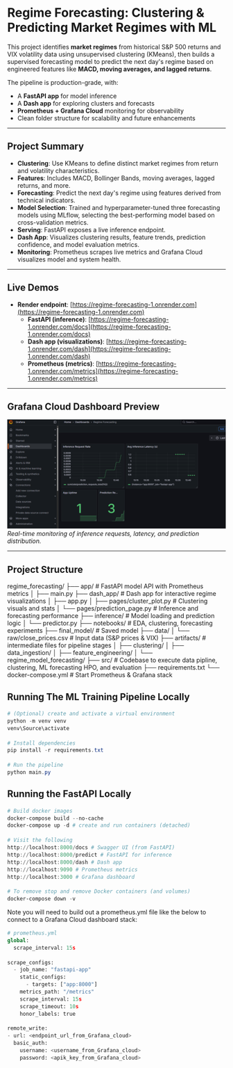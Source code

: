 # Regime Forecasting: Clustering & Predicting Market Regimes with ML

This project identifies **market regimes** from historical S&P 500 returns and VIX volatility data using unsupervised clustering (KMeans), then builds a supervised forecasting model to predict the next day's regime based on engineered features like **MACD, moving averages, and lagged returns**.

The pipeline is production-grade, with:
- A **FastAPI app** for model inference
- A **Dash app** for exploring clusters and forecasts
- **Prometheus + Grafana Cloud** monitoring for observability
- Clean folder structure for scalability and future enhancements

---

## Project Summary

- **Clustering**: Use KMeans to define distinct market regimes from return and volatility characteristics.
- **Features**: Includes MACD, Bollinger Bands, moving averages, lagged returns, and more.
- **Forecasting**: Predict the next day's regime using features derived from technical indicators.
- **Model Selection**: Trained and hyperparameter-tuned three forecasting models using MLflow, selecting the best-performing model based on cross-validation metrics.
- **Serving**: FastAPI exposes a live inference endpoint.
- **Dash App**: Visualizes clustering results, feature trends, prediction confidence, and model evaluation metrics.
- **Monitoring**: Prometheus scrapes live metrics and Grafana Cloud visualizes model and system health.

---

## Live Demos

- **Render endpoint**: [https://regime-forecasting-1.onrender.com](https://regime-forecasting-1.onrender.com)
    - **FastAPI (inference)**: [https://regime-forecasting-1.onrender.com/docs](https://regime-forecasting-1.onrender.com/docs)
    - **Dash app (visualizations)**: [https://regime-forecasting-1.onrender.com/dash](https://regime-forecasting-1.onrender.com/dash)
    - **Prometheus (metrics)**: [https://regime-forecasting-1.onrender.com/metrics](https://regime-forecasting-1.onrender.com/metrics)

---

## Grafana Cloud Dashboard Preview

![grafana_dashboard](./app/Grafana_screenshot.png)  
*Real-time monitoring of inference requests, latency, and prediction distribution.*

---

## Project Structure
regime_forecasting/
├── app/ # FastAPI model API with Prometheus metrics
│ ├── main.py
├── dash_app/ # Dash app for interactive regime visualizations
│ ├── app.py
│ ├── pages/cluster_plot.py # Clustering visuals and stats
│ └── pages/prediction_page.py # Inference and forecasting performance
├── inference/ # Model loading and prediction logic
│ └── predictor.py
├── notebooks/ # EDA, clustering, forecasting experiments
├── final_model/ # Saved model
├── data/ 
│ └── raw/close_prices.csv # Input data (S&P prices & VIX)
├── artifacts/ # intermediate files for pipeline stages
│ ├── clustering/
│ ├── data_ingestion/
│ ├── feature_engineering/
│ └── regime_model_forecasting/
├── src/ # Codebase to execute data pipline, clustering, ML forecasting HPO, and evaluation
├── requirements.txt
└── docker-compose.yml # Start Prometheus & Grafana stack

## Running The ML Training Pipeline Locally
```powershell
# (Optional) create and activate a virtual environment
python -m venv venv
venv\Source\activate

# Install dependencies
pip install -r requirements.txt

# Run the pipeline
python main.py
```

## Running the FastAPI Locally
```powershell
# Build docker images
docker-compose build --no-cache
docker-compose up -d # create and run containers (detached)

# Visit the following
http://localhost:8000/docs # Swagger UI (from FastAPI)
http://localhost:8000/predict # FastAPI for inference
http://localhost:8000/dash # Dash app
http://localhost:9090 # Prometheus metrics
http://localhost:3000 # Grafana dashboard

# To remove stop and remove Docker containers (and volumes)
docker-compose down -v
```

Note you will need to build out a prometheus.yml file like the below to connect to a Grafana Cloud dashboard stack:

```python
# prometheus.yml
global:
  scrape_interval: 15s

scrape_configs:
  - job_name: "fastapi-app"
    static_configs:
      - targets: ["app:8000"]
    metrics_path: "/metrics"
    scrape_interval: 15s
    scrape_timeout: 10s
    honor_labels: true

remote_write:
- url: <endpoint_url_from_Grafana_cloud>
  basic_auth:
    username: <username_from_Grafana_cloud>
    password: <apik_key_from_Grafana_cloud>
```